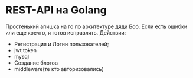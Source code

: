 # REST-API на Golang

Простенький апишка на го по архитектуре дяди Боб. Если есть ошибки или еще коечто, я готов исправлять.
Действии:

- Регистрация и Логин пользователей;
- jwt token
- mysql
- Создание блогов
- middleware(те кто авторизовались)
